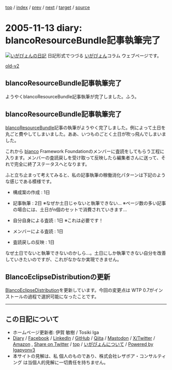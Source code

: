 [top](../index.html) 
 / [index](index.html) 
 / [prev](ig051112.html) 
 / [next](ig051115.html) 
 / [target](https://www.igapyon.jp/igapyon/diary/2005/ig051113.html) 
 / [source](https://github.com/igapyon/diary/blob/master/2005/ig051113.src.md) 

2005-11-13 diary: blancoResourceBundle記事執筆完了
=====================================================================================================
[![いがぴょんの日記](https://www.igapyon.jp/igapyon/diary/images/iga202308_64.jpg "いがぴょん")](https://www.igapyon.jp/igapyon/diary/memo/memoigapyon.html) 日記形式でつづる [いがぴょん](https://www.igapyon.jp/igapyon/diary/memo/memoigapyon.html)コラム ウェブページです。

[old-v2](ig051113-orig.html)

## blancoResourceBundle記事執筆完了

ようやくblancoResourceBundle記事執筆が完了しました。ふう。


## blancoResourceBundle記事執筆完了

[blancoResourceBundle](https://www.igapyon.jp/blanco/blancoresourcebundle.html)記事の執筆がようやく完了しました。例によって土日を丸ごと費やしてしまいました。ああ、いつものごとく土日が吹っ飛んでしまいました。

これから [blanco](https://www.igapyon.jp/blanco/blanco.ja.html) Framework Foundationのメンバーに査読をしてもらう工程に入ります。メンバーの査読戻しを受け取って反映したら編集者さんに送って、それで完全に終了ステータスへとなります。

ふと立ち止まって考えてみると、私の記事執筆の稼働消化パターンは下記のような感じである模様です。

* 構成案の作成 : 1日
  
* 記事執筆 : 2日
  ※なぜか土日じゃないと執筆できない…
  ※ページ数の多い記事の場合には、土日がn個のセットで消費されていきます…
  
* 自分自身による査読 : 1日
  ※これは必要です！
  
* メンバーによる査読 : 1日
  
* 査読戻しの反映 : 1日

なぜ土日でないと執筆できないのかしら…。土日にしか執筆できない自分を改善していきたいのですが、これがなかなか実現できません。

## BlancoEclipseDistributionの更新

[BlancoEclipseDistribution](https://www.igapyon.jp/blanco/blancoeclipsedistribution.html)を更新しています。今回の変更点は WTP 0.7がインストールの過程で選択可能になったことです。


----------------------------------------------------------------------------------------------------

## この日記について

* ホームページ更新者: 伊賀 敏樹 / Tosiki Iga
* [Diary](https://www.igapyon.jp/igapyon/diary/) / [Facebook](https://www.facebook.com/igapyon) / [LinkedIn](https://www.linkedin.com/in/toshikiiga) / [GitHub](https://github.com/igapyon) / [Qiita](https://qiita.com/igapyon) / [Mastodon](https://social.vivaldi.net/@igapyon) / [X/Twitter](https://twitter.com/ToshikiIga) / [Amazon](https://www.amazon.co.jp/%E4%BC%8A%E8%B3%80-%E6%95%8F%E6%A8%B9/e/B004LTQWCQ) ,
[Share on Twitter](https://twitter.com/intent/tweet?hashtags=igapyon%2Cdiary%2C%E3%81%84%E3%81%8C%E3%81%B4%E3%82%87%E3%82%93&text=blancoResourceBundle%E8%A8%98%E4%BA%8B%E5%9F%B7%E7%AD%86%E5%AE%8C%E4%BA%86&url=https%3A%2F%2Fwww.igapyon.jp%2Figapyon%2Fdiary%2F2005%2Fig051113.html) / [top](../index.html) / [いがぴょんについて](https://www.igapyon.jp/igapyon/diary/memo/memoigapyon.html) / [Powered by Igapyonv3](https://github.com/igapyon/igapyonv3)
* 本サイトの見解は、私 個人のものであり、株式会社レザボア・コンサルティング は当個人的見解に一切責任を持ちません。 
